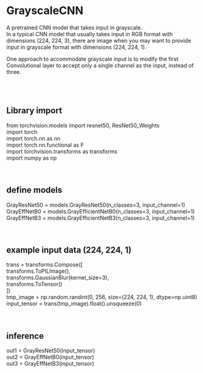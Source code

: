 # GrayscaleCNN
A pretrained CNN model that takes input in grayscale.<br>
In a typical CNN model that usually takes input in RGB format with dimensions (224, 224, 3), there are image when you may want to provide input in grayscale format with dimensions (224, 224, 1).<br>

One approach to accommodate grayscale input is to modify the first Convolutional layer to accept only a single channel as the input, instead of three.<br>
<br>
<br>
<br>
## Library import
from torchvision.models import resnet50, ResNet50_Weights<br>
import torch<br>
import torch.nn as nn<br>
import torch.nn.functional as F<br>
import torchvision.transforms as transforms<br>
import numpy as np<br>
<br>
<br>
## define models
GrayResNet50 = models.GrayResNet50(n_classes=3, input_channel=1)<br>
GrayEffNetB0 = models.GrayEfficientNetB0(n_classes=3, input_channel=1)<br>
GrayEffNetB3 = models.GrayEfficientNetB3(n_classes=3, input_channel=1)<br>
<br>
<br>
## example input data (224, 224, 1)
trans = transforms.Compose([<br>
    transforms.ToPILImage(),<br>
    transforms.GaussianBlur(kernel_size=3),<br>
    transforms.ToTensor()<br>
])<br>
tmp_image = np.random.randint(0, 256, size=(224, 224, 1), dtype=np.uint8)<br>
input_tensor = trans(tmp_image).float().unsqueeze(0)<br>
<br>
<br>
## inference
out1 = GrayResNet50(input_tensor)<br>
out2 = GrayEffNetB0(input_tensor)<br>
out3 = GrayEffNetB3(input_tensor)<br>
